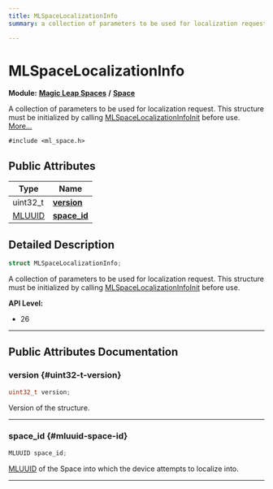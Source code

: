 ```yaml
---
title: MLSpaceLocalizationInfo
summary: a collection of parameters to be used for localization request. this structure must be initialized by calling mlspacelocalizationinfoinit before use. 

---
```


# MLSpaceLocalizationInfo

**Module:** **[Magic Leap Spaces](/api-ref/api/Modules/group___magic_leap_spaces/group___magic_leap_spaces.md)** **/** **[Space](/api-ref/api/Modules/group___magic_leap_spaces/group___space/group___space.md)**



A collection of parameters to be used for localization request. This structure must be initialized by calling [MLSpaceLocalizationInfoInit](/api-ref/api/Modules/group___magic_leap_spaces/group___space/group___space.md#void-mlspacelocalizationinfoinit) before use.  [More...](#detailed-description)


`#include <ml_space.h>`

## Public Attributes

| Type           | Name           |
| -------------- | -------------- |
| uint32_t | **[version](/api-ref/api/Modules/group___magic_leap_spaces/group___space/struct_m_l_space_localization_info.md#uint32-t-version)**  |
| [MLUUID](/api-ref/api/Modules/group___common/struct_m_l_u_u_i_d.md) | **[space_id](/api-ref/api/Modules/group___magic_leap_spaces/group___space/struct_m_l_space_localization_info.md#mluuid-space-id)**  |

## Detailed Description

```cpp
struct MLSpaceLocalizationInfo;
```

A collection of parameters to be used for localization request. This structure must be initialized by calling [MLSpaceLocalizationInfoInit](/api-ref/api/Modules/group___magic_leap_spaces/group___space/group___space.md#void-mlspacelocalizationinfoinit) before use. 




**API Level:**
  * 26




-----------
## Public Attributes Documentation

### version {#uint32-t-version}

```cpp
uint32_t version;
```


Version of the structure. 





-----------

### space_id {#mluuid-space-id}

```cpp
MLUUID space_id;
```


[MLUUID](/api-ref/api/Modules/group___common/struct_m_l_u_u_i_d.md) of the Space into which the device attempts to localize into. 





-----------


